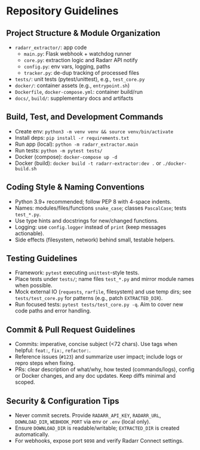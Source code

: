 # Repository Guidelines

## Project Structure & Module Organization
- `radarr_extractor/`: app code
  - `main.py`: Flask webhook + watchdog runner
  - `core.py`: extraction logic and Radarr API notify
  - `config.py`: env vars, logging, paths
  - `tracker.py`: de-dup tracking of processed files
- `tests/`: unit tests (pytest/unittest), e.g., `test_core.py`
- `docker/`: container assets (e.g., `entrypoint.sh`)
- `Dockerfile`, `docker-compose.yml`: container build/run
- `docs/`, `build/`: supplementary docs and artifacts

## Build, Test, and Development Commands
- Create env: `python3 -m venv venv && source venv/bin/activate`
- Install deps: `pip install -r requirements.txt`
- Run app (local): `python -m radarr_extractor.main`
- Run tests: `python -m pytest tests/`
- Docker (compose): `docker-compose up -d`
- Docker (build): `docker build -t radarr-extractor:dev .` or `./docker-build.sh`

## Coding Style & Naming Conventions
- Python 3.9+ recommended; follow PEP 8 with 4-space indents.
- Names: modules/files/functions `snake_case`; classes `PascalCase`; tests `test_*.py`.
- Use type hints and docstrings for new/changed functions.
- Logging: use `config.logger` instead of `print` (keep messages actionable).
- Side effects (filesystem, network) behind small, testable helpers.

## Testing Guidelines
- Framework: `pytest` executing `unittest`-style tests.
- Place tests under `tests/`; name files `test_*.py` and mirror module names when possible.
- Mock external IO (`requests`, `rarfile`, filesystem) and use temp dirs; see `tests/test_core.py` for patterns (e.g., patch `EXTRACTED_DIR`).
- Run focused tests: `pytest tests/test_core.py -q`. Aim to cover new code paths and error handling.

## Commit & Pull Request Guidelines
- Commits: imperative, concise subject (<72 chars). Use tags when helpful: `feat:`, `fix:`, `refactor:`.
- Reference issues (`#123`) and summarize user impact; include logs or repro steps when fixing.
- PRs: clear description of what/why, how tested (commands/logs), config or Docker changes, and any doc updates. Keep diffs minimal and scoped.

## Security & Configuration Tips
- Never commit secrets. Provide `RADARR_API_KEY`, `RADARR_URL`, `DOWNLOAD_DIR`, `WEBHOOK_PORT` via env or `.env` (local only).
- Ensure `DOWNLOAD_DIR` is readable/writable; `EXTRACTED_DIR` is created automatically.
- For webhooks, expose port `9898` and verify Radarr Connect settings.
